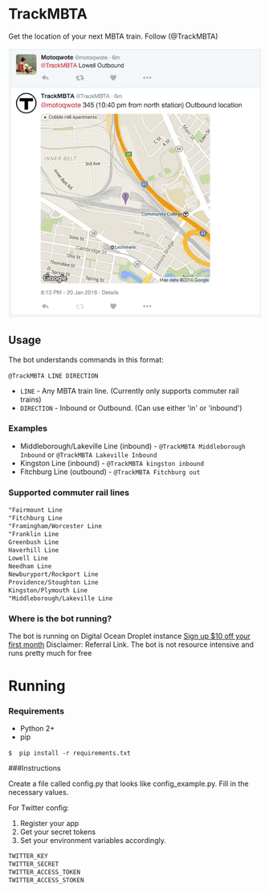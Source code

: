 # TrackMBTA 

Get the location of your next MBTA train. Follow (@TrackMBTA)

![alt tag](sample_tweet.png)

## Usage
The bot understands commands in this format:

`@TrackMBTA LINE DIRECTION`

- `LINE` - Any MBTA train line. (Currently only supports commuter rail trains)
- `DIRECTION` - Inbound or Outbound. (Can use either 'in' or 'inbound')

### Examples
- Middleborough/Lakeville Line (inbound) - `@TrackMBTA Middleborough Inbound` or `@TrackMBTA Lakeville Inbound`
- Kingston Line (inbound) - `@TrackMBTA kingston inbound`
- Fitchburg Line (outbound) - `@TrackMBTA Fitchburg out`

### Supported commuter rail lines
```
"Fairmount Line
"Fitchburg Line
"Framingham/Worcester Line
"Franklin Line
Greenbush Line
Haverhill Line
Lowell Line
Needham Line
Newburyport/Rockport Line
Providence/Stoughton Line
Kingston/Plymouth Line
"Middleborough/Lakeville Line
```

### Where is the bot running?

The bot is running on Digital Ocean Droplet instance [Sign up $10 off your first month](https://m.do.co/c/b2c8c49bf606) Disclaimer: Referral Link. The bot is not resource intensive and runs pretty much for free

# Running

### Requirements
- Python 2+
- pip

`$  pip install -r requirements.txt`

###Instructions

Create a file called config.py that looks like config_example.py. Fill in the necessary values.

For Twitter config:

1. Register your app
2. Get your secret tokens
3. Set your environment variables accordingly.

```
TWITTER_KEY
TWITTER_SECRET
TWITTER_ACCESS_TOKEN
TWITTER_ACCESS_STOKEN
```
